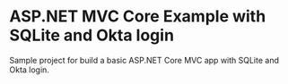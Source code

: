 # ASP.NET MVC Core Example with SQLite and Okta login

Sample project for build a basic ASP.NET Core MVC app with SQLite and Okta login.


